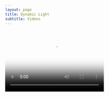 ```yaml
---
layout: page
title: Dynamic Light
subtitle: Videos
---
```


<video src="/ICG_movie_test_faster-1.mp4" poster="/img/Dynamic Light.png" width="320" height="200" controls preload></video>

